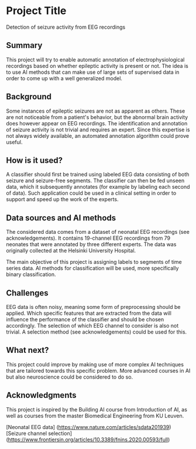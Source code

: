 
# Project Title

Detection of seizure activity from EEG recordings

## Summary

This project will try to enable automatic annotation of electrophysiological recordings based on whether epileptic activity is present or not. The idea is to use AI methods that can make use of large sets of supervised data in order to come up with a well generalized model.

## Background

Some instances of epileptic seizures are not as apparent as others. These are not noticeable from a patient's behavior, but the abnormal brain activity does however appear on EEG recordings. The identification and annotation of seizure activity is not trivial and requires an expert. Since this expertise is not always widely available, an automated annotation algorithm could prove useful.

## How is it used?

A classifier should first be trained using labeled EEG data consisting of both seizure and seizure-free segments. The classifier can then be fed unseen data, which it subsequently annotates (for example by labeling each second of data). Such application could be used in a clinical setting in order to support and speed up the work of the experts.

## Data sources and AI methods

The considered data comes from a dataset of neonatal EEG recordings (see acknowledgements). It contains 19-channel EEG recordings from 79 neonates that were annotated by three different experts. The data was originally collected at the Helsinki University Hospital.

The main objective of this project is assigning labels to segments of time series data. AI methods for classification will be used, more specifically binary classification.

## Challenges

EEG data is often noisy, meaning some form of preprocessing should be applied. Which specific features that are extracted from the data will influence the performance of the classifier and should be chosen accordingly. The selection of which EEG channel to consider is also not trivial. A selection method (see acknowledgements) could be used for this.

## What next?

This project could improve by making use of more complex AI techniques that are tailored towards this specific problem. More advanced courses in AI but also neuroscience could be considered to do so.

## Acknowledgments

This project is inspired by the Building AI course from Introduction of AI, as well as courses from the master Biomedical Engineering from KU Leuven.

[Neonatal EEG data] (https://www.nature.com/articles/sdata201939)
[Seizure channel selection] (https://www.frontiersin.org/articles/10.3389/fnins.2020.00593/full)
